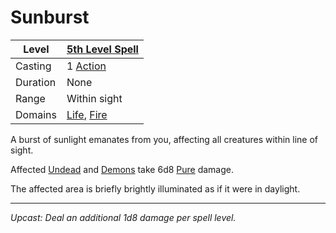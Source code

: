# Sunburst

| Level    | [5th Level Spell](5th%20Level%20Spells.md)                                   |
| -------- | ---------------------------------------------------------------------------- |
| Casting  | 1 [Action](../../../../Game%20Procedures/Core%20Procedures/Action.md)        |
| Duration | None                                                                         |
| Range    | Within sight                                                                 |
| Domains  | [Life](../../Spell%20Domains/Life.md), [Fire](../../Spell%20Domains/Fire.md) |

A burst of sunlight emanates from you, affecting all creatures within line of sight.

Affected [Undead](../../../../Resources%20for%20GMs/Creature%20Types/Undead.md) and [Demons](../../../../Resources%20for%20GMs/Creature%20Types/Demon.md) take 6d8 [Pure](../../../../Game%20Procedures/Combat/Damage%20Types/Pure.md) damage.

The affected area is briefly brightly illuminated as if it were in daylight.

---
*Upcast: Deal an additional 1d8 damage per spell level.*
